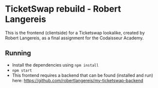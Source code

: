 # TicketSwap rebuild - Robert Langereis

This is the frontend (clientside) for a Ticketswap lookalike, created by Robert Langereis, as a final assignment for the Codaisseur Academy. 

## Running

* Install the dependencies using `npm install`
* `npm start`
* This frontend requires a backend that can be found (installed and run) here: https://github.com/robertlangereis/my-ticketswap-backend
